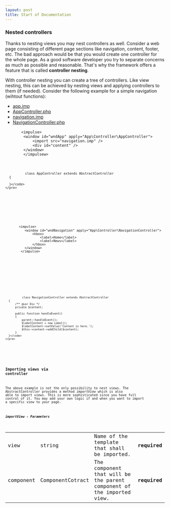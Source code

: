 ```yaml
---
layout: post
title: Start of Documentation
---
```


<a name="nesting"></a>

### Nested controllers
Thanks to nesting views you may nest controllers as well. Consider a web page consisting of different page sections like navigation, content, footer, etc. The bad approach would be that you would create one controller for the whole page. As a good software developer you try to separate concerns as much as possible and reasonable. That's why the framework offers a feature that is called <b>controller nesting</b>.

With controller nesting you can create a tree of controllers. Like view nesting, this can be achieved by nesting views and applying controllers to them (if needed). Consider the following example for a simple navigation (wihtout functions):

<ul class="nav nav-tabs" id="myTab" role="tablist">
  <li class="nav-item">
    <a class="nav-link active" id="home-tab" data-toggle="tab" href="#home" role="tab" aria-controls="home" aria-selected="true">app.imp</a>
  </li>
  <li class="nav-item">
    <a class="nav-link" id="profile-tab" data-toggle="tab" href="#profile" role="tab" aria-controls="profile" aria-selected="false">AppController.php</a>
  </li>
  <li class="nav-item">
    <a class="nav-link" id="contact-tab" data-toggle="tab" href="#contact" role="tab" aria-controls="contact" aria-selected="false">navigation.imp</a>
  </li>
    <li class="nav-item">
    <a class="nav-link" id="navController-tab" data-toggle="tab" href="#navController" role="tab" aria-controls="navController" aria-selected="false">NavigationController.php</a>
  </li>
</ul>
<div class="tab-content" id="myTabContent">
  <div class="tab-pane fade show active" id="home" role="tabpanel" aria-labelledby="home-tab">
    <pre class="line-numbers language-markup">
      <code class="language-markup">&lt;impulse&gt;
        &lt;window id="wndApp" apply="App\Controller\AppController"&gt;
            &lt;import src="navigation.imp" /&gt;
            &lt;div id="content" /&gt;
        &lt;/window&gt;
        &lt;/impulsew&gt;
      </code>
    </pre>
  </div>
  <div class="tab-pane fade" id="profile" role="tabpanel" aria-labelledby="profile-tab">
    <pre class="line-numbers language-php">
      <code class="language-php"><?php
      namespace App\Controller;
      use Impulse\Bundles\ImpulseBundle\Controller\AbstractController;

      class AppController extends AbstractController
      {

      }</code>
    </pre>  
  </div>
  <div class="tab-pane fade" id="contact" role="tabpanel" aria-labelledby="contact-tab">
    <pre class="line-numbers language-markup">
      <code class="language-markup">&lt;impulse&gt;
          &lt;window id="wndNavigation" apply="App\Controller\NavigationController"&gt;
              &lt;hbox&gt;
                  &lt;label&gt;Home&lt;/label&gt;
                  &lt;label&gt;News&lt;/label&gt;
              &lt;/hbox&gt;
          &lt;/window&gt;
        &lt;/impulse&gt;
      </code>
    </pre>
  </div>
  <div class="tab-pane fade" id="navController" role="tabpanel" aria-labelledby="navController-tab">
    <pre class="line-numbers language-php">
      <code class="language-php"><?php
      namespace App\Controller;
      use Impulse\ImpulseBundle\UI\Components\Div;
      use Impulse\Bundles\ImpulseBundle\Controller\AbstractController;

      class NavigationController extends AbstractController
      {
          /** @var Div */
          private $content;   

          public function handleEvent()
          {
              parent::handleEvent();
              $labelContent = new Label();
              $labelContent->setValue('Content is here.');
              $this->content->addChild($content);
          }
      }</code>
    </pre>
  </div>
</div>

### Importing views via controller
The above example is not the only possibility to nest views. The AbstractController provides a method <i>importView</i> which is also able to import views. This is more sophisticated since you have full control of it. You may add your own logic if and when you want to import a specific view to your page.

<h5>importView - Parameters</h5>
<table class="table table-hover">
    <tbody>
        <tr class="d-flex">
          <td class="col-2">view</td>
          <td class="col-2">string</td>
          <td class="col-6">Name of the template that shall be imported.</td>
          <td class="col-2"><b>required</b></td>
        </tr>
        <tr class="d-flex">
          <td class="col-2">component</td>
          <td class="col-2">ComponentCotract</td>
          <td class="col-6">The component that will be the parent component of the imported view.</td>
          <td class="col-2"><b>required</b></td>
        </tr>
    </tbody>
</table>
